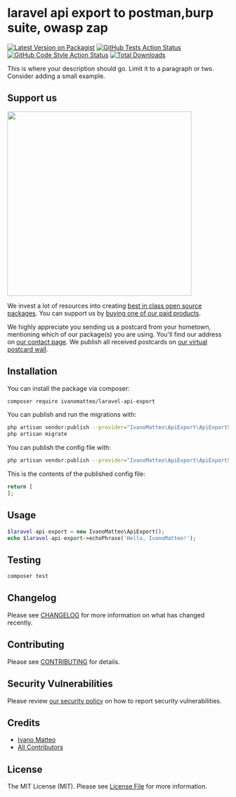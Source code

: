 # laravel api export to postman,burp suite, owasp zap

[![Latest Version on Packagist](https://img.shields.io/packagist/v/ivanomatteo/laravel-api-export.svg?style=flat-square)](https://packagist.org/packages/ivanomatteo/laravel-api-export)
[![GitHub Tests Action Status](https://img.shields.io/github/workflow/status/ivanomatteo/laravel-api-export/run-tests?label=tests)](https://github.com/ivanomatteo/laravel-api-export/actions?query=workflow%3ATests+branch%3Amaster)
[![GitHub Code Style Action Status](https://img.shields.io/github/workflow/status/ivanomatteo/laravel-api-export/Check%20&%20fix%20styling?label=code%20style)](https://github.com/ivanomatteo/laravel-api-export/actions?query=workflow%3A"Check+%26+fix+styling"+branch%3Amaster)
[![Total Downloads](https://img.shields.io/packagist/dt/ivanomatteo/laravel-api-export.svg?style=flat-square)](https://packagist.org/packages/ivanomatteo/laravel-api-export)


This is where your description should go. Limit it to a paragraph or two. Consider adding a small example.

## Support us

[<img src="https://github-ads.s3.eu-central-1.amazonaws.com/package-laravel-api-export-laravel.jpg?t=1" width="419px" />](https://spatie.be/github-ad-click/package-laravel-api-export-laravel)

We invest a lot of resources into creating [best in class open source packages](https://spatie.be/open-source). You can support us by [buying one of our paid products](https://spatie.be/open-source/support-us).

We highly appreciate you sending us a postcard from your hometown, mentioning which of our package(s) you are using. You'll find our address on [our contact page](https://spatie.be/about-us). We publish all received postcards on [our virtual postcard wall](https://spatie.be/open-source/postcards).

## Installation

You can install the package via composer:

```bash
composer require ivanomatteo/laravel-api-export
```

You can publish and run the migrations with:

```bash
php artisan vendor:publish --provider="IvanoMatteo\ApiExport\ApiExportServiceProvider" --tag="laravel-api-export-migrations"
php artisan migrate
```

You can publish the config file with:
```bash
php artisan vendor:publish --provider="IvanoMatteo\ApiExport\ApiExportServiceProvider" --tag="laravel-api-export-config"
```

This is the contents of the published config file:

```php
return [
];
```

## Usage

```php
$laravel-api-export = new IvanoMatteo\ApiExport();
echo $laravel-api-export->echoPhrase('Hello, IvanoMatteo!');
```

## Testing

```bash
composer test
```

## Changelog

Please see [CHANGELOG](CHANGELOG.md) for more information on what has changed recently.

## Contributing

Please see [CONTRIBUTING](.github/CONTRIBUTING.md) for details.

## Security Vulnerabilities

Please review [our security policy](../../security/policy) on how to report security vulnerabilities.

## Credits

- [Ivano Matteo](https://github.com/ivanomatteo)
- [All Contributors](../../contributors)

## License

The MIT License (MIT). Please see [License File](LICENSE.md) for more information.
